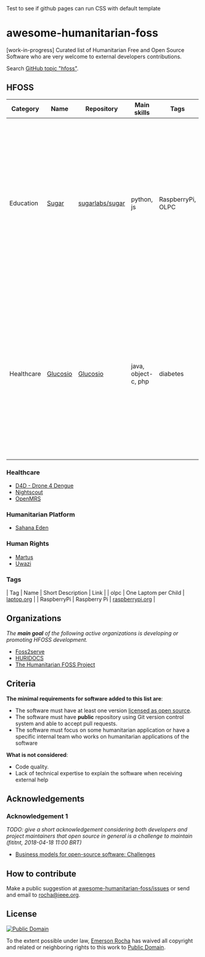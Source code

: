 # awesome-humanitarian-foss
[work-in-progress] Curated list of Humanitarian Free and Open Source Software
who are very welcome to external developers contributions.

Search [GitHub topic "hfoss"](https://github.com/topics/hfoss).

<!-- TODO: maybe make a index linking for the important parts -->

## HFOSS


| Category | Name | Repository | Main skills | Tags | Description |
| --- | --- | --- | --- | --- | --- |
| Education | [Sugar](https://www.sugarlabs.org) | [sugarlabs/sugar](https://github.com/sugarlabs/sugar) | python, js | RaspberryPi, OLPC | Sugar is a learning platform that reinvents how computers are used for education. Collaboration, reflection, and discovery are integrated directly into the user interface. Sugar promotes "studio thinking" and "reflective practice". |
| Healthcare | [Glucosio](https://www.glucosio.org/) | [Glucosio](https://github.com/Glucosio) | java, object-c, php | diabetes | Glucosio Project was started by a long time FOSS contributor who became diagnosed with diabetes and saw a gap in the free and open source ecosystem where there were no good apps for tracking glucose and metrics for people with diabetes |

<!--
Copy from here

| CategoryName | [Name](https://site.com) | [org/repo](https://github.com/org/repo) | lang1, lang2 | tag1, tag2, tag3 | Short description, less than 255 caracters |

-->

### Healthcare

- [D4D - Drone 4 Dengue](https://github.com/scorelab/D4D---Drone-4-Dengue) <!-- I'm not sure about this one -->
- [Nightscout](https://github.com/nightscout/cgm-remote-monitor)
- [OpenMRS](https://github.com/openmrs/openmrs-core)

### Humanitarian Platform

- [Sahana Eden](https://github.com/sahana/eden)

### Human Rights

- [Martus](https://github.com/benetech/Martus-Project)
- [Uwazi](https://github.com/huridocs/uwazi)

### Tags

| Tag | Name | Short Description | Link |
| olpc | One Laptom per Child | [laptop.org](http:/laptop.org) |
| RaspberryPi | Raspberry Pi | [raspberrypi.org](https://www.raspberrypi.org) |

## Organizations
_The **main goal** of the following active organizations is developing or
promoting HFOSS development._

<!--
NOTE: for reference, if we remove "Humaniarian" from "HFOSS", it is well known
      that companies that individually contribute more to FOSS are private
      companies like Microsoft, Google, Red Hat, IBM, Intell... ref
      https://www.infoworld.com/article/3253948/open-source-tools/who-really-contributes-to-open-source.html
      (fititnt, 2018-04-18 10:38 BRT)
-->

- [Foss2serve](http://foss2serve.org)
- [HURIDOCS](https://www.huridocs.org/)
- [The Humanitarian FOSS Project](http://hfoss.org/)

<!--

## Suggest reading

- https://timreview.ca/article/399

-->

## Criteria

**The minimal requirements for software added to this list are**:

- The software must have at least one version [licensed as open source](https://opensource.com/resources/what-open-source).
- The software must have **public** repository using Git version control system and able to accept pull requests.
- The software must focus on some humanitarian application or have a specific internal team who works on humanitarian applications of the software

**What is not considered**:
- Code quality.
- Lack of technical expertise to explain the software when receiving external help

<!--

**Additional aspects considered**:
As this list is geared toward technology experts aiming to contribute to open
source with humanitarian impact with their skill, not for financial support or
as suggestion for software end users:

- The development should still active or open to contributions
    - _Open question: how do define "active" / "open to contributions"?_

-->

## Acknowledgements

### Acknowledgement 1

_TODO: give a short acknowledgement considering both developers and project
maintainers that open source in general is a challenge to maintain (fititnt, 2018-04-18 11:00 BRT)_

- [Business models for open-source software: Challenges](https://en.wikipedia.org/wiki/Business_models_for_open-source_software#Challenges)

<!--

Links about FOSS & HFOSS

- Humanitarian Free and Open Source Software (HFOSS): <http://teachingopensource.org/hfoss/>
- Preparation for student - Participation in HFOSS Projects: <http://slideplayer.com/slide/7285020/>
-->

## How to contribute

Make a public suggestion at [awesome-humanitarian-foss/issues](https://github.com/fititnt/awesome-humanitarian-foss/issues)
or send and email to <rocha@ieee.org>.

## License

[![Public Domain](https://i.creativecommons.org/p/zero/1.0/88x31.png)](UNLICENSE)

To the extent possible under law, [Emerson Rocha](https://github.com/fititnt)
has waived all copyright and related or neighboring rights to this work to
[Public Domain](UNLICENSE).

<!-- JavaScript and CSS for change visual presentation of the content -->
<script>
  console.log('Test to see if github pages can run javascript with default template');
</script>
<style>
  body::before {
    content: "Test to see if github pages can run CSS with default template";
  }
</style>